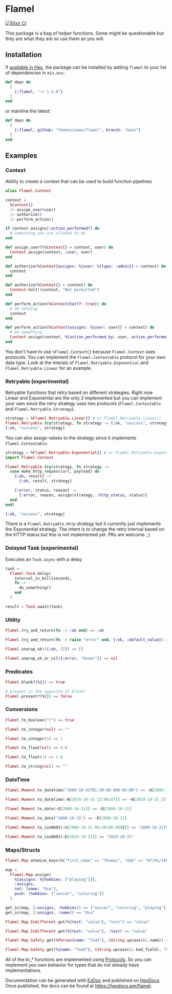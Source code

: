 # Flamel

[![Elixir CI](https://github.com/themusicman/flamel/actions/workflows/elixir.yml/badge.svg)](https://github.com/themusicman/flamel/actions/workflows/elixir.yml)

This package is a bag of helper functions. Some might be questionable but they are what they are so use them as you will.

## Installation

If [available in Hex](https://hex.pm/packages/flamel), the package can be installed
by adding `flamel` to your list of dependencies in `mix.exs`:

```elixir
def deps do
  [
    {:flamel, "~> 1.3.0"}
  ]
end
```
or mainline the latest:
```elixir
def deps do
  [
    {:flamel, github: "themusicman/flamel", branch: "main"}
  ]
end
```

## Examples

### Context

Ability to create a context that can be used to build function pipelines

```elixir
alias Flamel.Context

context =
  %Context{}
  |> assign_user(user)
  |> authorize()
  |> perform_action()

if context.assigns[:action_performed?] do
  # something you are allowed to do
end

def assign_user?(%Context{} = context, user) do
  Context.assign(context, :user, user)
end

def authorize(%Context{assigns: %{user: %{type: :admin}} = context) do
  context
end

def authorize(%Context{} = context) do
  Context.halt!(context, "Not permitted")
end

def perform_action(%Context{halt?: true}) do
  # do nothing
  context
end

def perform_action(%Context{assigns: %{user: user}} = context) do
  # Do something
  Context.assign(context, %{action_performed_by: user, action_performed?: true})
end

```

You don't have to use `%Flamel.Context{}` because `Flamel.Context` uses protocols. You can implement the `Flamel.Contextable` protocol for your own data type. Look at the interals of `Flamel.Retryable.Exponential` and `Flamel.Retryable.Linear` for an example. 

### Retryable (experimental)

Retryable functions that retry based on different strategies. Right now Linear and Exponential are the only 2 implemented but you can implement your own since the retry strategy uses two protocols (`Flamel.Contextable` and `Flamel.Retryable.Strategy`). 

```elixir
strategy = %Flamel.Retryable.Linear{} # or Flamel.Retryable.linear()
Flamel.Retryable.try(strategy, fn strategy -> {:ok, "success", strategy} end)
{:ok, "success", strategy}
```

You can also assign values to the strategy since it implements `Flamel.Contextable`.

```elixir
strategy = %Flamel.Retryable.Exponential{} # or Flamel.Retryable.exponential()
import Flamel.Context

Flamel.Retryable.try(strategy, fn strategy ->
  case make_http_request(url, payload) do
    {:ok, result} ->
      {:ok, result, strategy}

    {:error, status, reason} ->
      {:error, reason, assign(strategy, :http_status, status)}
  end
end)

{:ok, "success", strategy}
```

There is a `Flamel.Retryable.Http` strategy but it currently just implements the Exponential strategy. The intent is to 
change the retry interval based on the HTTP status but this is not implemented yet. PRs are welcome. ;)

### Delayed Task (experimental)

Executes an `Task.async` with a delay.

```elixir
task =
  Flamel.Task.delay(
    interval_in_milliseconds,
    fn ->
      do_something()
    end
  )

result = Task.await(task)
```


### Utility 

```elixir
Flamel.try_and_return(fn -> :ok end) == :ok

Flamel.try_and_return(fn -> raise "error" end, {:ok, :default_value}) == {:ok, :default_value}

Flamel.unwrap_ok!({:ok, []}) == []

Flamel.unwrap_ok_or_nil({:error, "boom!"}) == nil

```

### Predicates

```elixir
Flamel.blank?(%{}) == true

# present is the opposite of blank?
Flamel.present?(%{}) == false
```

### Conversions

```elixir
Flamel.to_boolean("Y") == true

Flamel.to_integer(nil) == ""

Flamel.to_integer(1) == 1

Flamel.to_float(nil) == 0.0

Flamel.to_float(1) == 1.0

Flamel.to_string(nil) == ""
```

### DateTime

```elixir
Flamel.Moment.to_datetime("2000-10-31T01:30:00.000-05:00") == ~U[2000-10-31 06:30:00.000Z]

Flamel.Moment.to_datetime(~N[2019-10-31 23:00:07]) == ~N[2019-10-31 23:00:07]

Flamel.Moment.to_date(~D[2000-10-31]) == ~D[2000-10-31]

Flamel.Moment.to_date("2000-10-31") == ~D[2000-10-31]

Flamel.Moment.to_iso8601(~U[2000-10-31 06:30:00.000Z]) == "2000-10-31T06:30:00.000Z"

Flamel.Moment.to_iso8601(~D[2019-10-31]) == "2019-10-31"
```

### Maps/Structs

```elixir
Flamel.Map.atomize_keys(%{"first_name" => "Thomas", "dob" => "07/01/1981"}) == %{first_name: "Thomas", dob: "07/01/1981"}

map =
  Flamel.Map.assign(
    %{assigns: %{hobbies: ["playing"]}},
    :assigns,
    set: [name: "Osa"],
    push: [hobbies: ["soccer", "coloring"]]
  )

get_in(map, [:assigns, :hobbies]) == ["soccer", "coloring", "playing"]
get_in(map, [:assigns, :name]) == "Osa"

Flamel.Map.Indifferent.get(%{test: "value"}, "test") == "value"

Flamel.Map.Indifferent.get(%{test: "value"}, :test) == "value"

Flamel.Map.Safely.get(%Person{name: "Todd"}, &String.upcase(&1.name)) == "TODD"

Flamel.Map.Safely.get(%{name: "Todd"}, &String.upcase(&1.bad_field), "N/A") == "N/A"
```

All of the to_* functions are implemented using [Protocols](https://hexdocs.pm/elixir/1.16/protocols.html). So you can implement you own behavior for types that do not already have implementations.


Documentation can be generated with [ExDoc](https://github.com/elixir-lang/ex_doc)
and published on [HexDocs](https://hexdocs.pm). Once published, the docs can
be found at <https://hexdocs.pm/flamel>.

